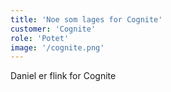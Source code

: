 ```yaml
---
title: 'Noe som lages for Cognite'
customer: 'Cognite'
role: 'Potet'
image: '/cognite.png'
---
```


Daniel er flink for Cognite
